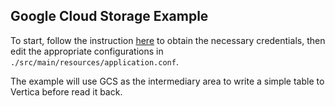 ## Google Cloud Storage Example

To start, follow the instruction [here](https://github.com/vertica/spark-connector/blob/main/GCSUserManual.md)
to obtain the necessary credentials, then edit the appropriate configurations in `./src/main/resources/application.conf`.

The example will use GCS as the intermediary area to write a simple table to Vertica before read it back.

